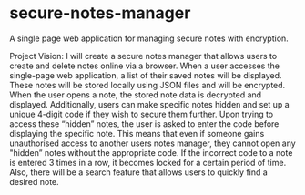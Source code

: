 # secure-notes-manager
A single page web application for managing secure notes with encryption.

Project Vision:
I will create a secure notes manager that allows users to create and delete notes online via a browser. 
When a user accesses the single-page web application, a list of their saved notes will be displayed. 
These notes will be stored locally using JSON files and will be encrypted. 
When the user opens a note, the stored note data is decrypted and displayed. 
Additionally, users can make specific notes hidden and set up a unique 4-digit code if they wish to secure them further. 
Upon trying to access these “hidden” notes, the user is asked to enter the code before displaying the specific note. 
This means that even if someone gains unauthorised access to another users notes manager, they cannot open any "hidden” notes without the appropriate code. 
If the incorrect code to a note is entered 3 times in a row, it becomes locked for a certain period of time. 
Also, there will be a search feature that allows users to quickly find a desired note. 